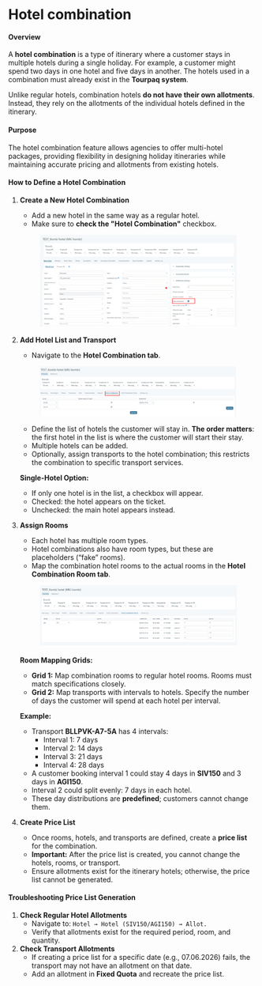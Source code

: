 # Hotel combination

#### Overview

A **hotel combination** is a type of itinerary where a customer stays in multiple hotels during a single holiday. For example, a customer might spend two days in one hotel and five days in another. The hotels used in a combination must already exist in the **Tourpaq system**.

Unlike regular hotels, combination hotels **do not have their own allotments**. Instead, they rely on the allotments of the individual hotels defined in the itinerary.

#### Purpose

The hotel combination feature allows agencies to offer multi-hotel packages, providing flexibility in designing holiday itineraries while maintaining accurate pricing and allotments from existing hotels.

#### How to Define a Hotel Combination

1.  **Create a New Hotel Combination**

    * Add a new hotel in the same way as a regular hotel.
    * Make sure to **check the "Hotel Combination"** checkbox.

    <figure><img src=".gitbook/assets/image (10).png" alt=""><figcaption></figcaption></figure>
2.  **Add Hotel List and Transport**

    * Navigate to the **Hotel Combination tab**.

    <figure><img src=".gitbook/assets/image (11).png" alt=""><figcaption></figcaption></figure>

    * Define the list of hotels the customer will stay in. **The order matters**: the first hotel in the list is where the customer will start their stay.
    * Multiple hotels can be added.
    * Optionally, assign transports to the hotel combination; this restricts the combination to specific transport services.

    **Single-Hotel Option:**

    * If only one hotel is in the list, a checkbox will appear.
    * Checked: the hotel appears on the ticket.
    * Unchecked: the main hotel appears instead.
3.  **Assign Rooms**

    * Each hotel has multiple room types.
    * Hotel combinations also have room types, but these are placeholders (“fake” rooms).
    * Map the combination hotel rooms to the actual rooms in the **Hotel Combination Room tab**.

    <figure><img src=".gitbook/assets/image (12).png" alt=""><figcaption></figcaption></figure>

    **Room Mapping Grids:**

    * **Grid 1:** Map combination rooms to regular hotel rooms. Rooms must match specifications closely.
    * **Grid 2:** Map transports with intervals to hotels. Specify the number of days the customer will spend at each hotel per interval.

    **Example:**

    * Transport **BLLPVK-A7-5A** has 4 intervals:
      * Interval 1: 7 days
      * Interval 2: 14 days
      * Interval 3: 21 days
      * Interval 4: 28 days
    * A customer booking interval 1 could stay 4 days in **SIV150** and 3 days in **AGI150**.
    * Interval 2 could split evenly: 7 days in each hotel.
    * These day distributions are **predefined**; customers cannot change them.
4. **Create Price List**
   * Once rooms, hotels, and transports are defined, create a **price list** for the combination.
   * **Important:** After the price list is created, you cannot change the hotels, rooms, or transport.
   * Ensure allotments exist for the itinerary hotels; otherwise, the price list cannot be generated.

#### Troubleshooting Price List Generation

1. **Check Regular Hotel Allotments**
   * Navigate to: `Hotel → Hotel (SIV150/AGI150) → Allot.`
   * Verify that allotments exist for the required period, room, and quantity.
2. **Check Transport Allotments**
   * If creating a price list for a specific date (e.g., 07.06.2026) fails, the transport may not have an allotment on that date.
   * Add an allotment in **Fixed Quota** and recreate the price list.
